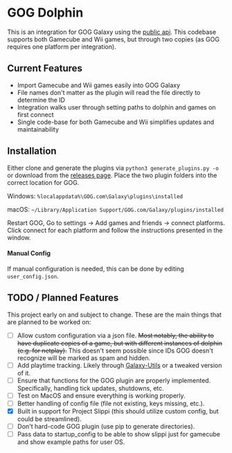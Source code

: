 # GOG Dolphin
This is an integration for GOG Galaxy using the [public api](https://github.com/gogcom/galaxy-integrations-python-api).
This codebase supports both Gamecube and Wii games, but through two copies (as GOG requires one platform per integration).

## Current Features
* Import Gamecube and Wii games easily into GOG Galaxy
* File names don't matter as the plugin will read the file directly to determine the ID
* Integration walks user through setting paths to dolphin and games on first connect
* Single code-base for both Gamecube and Wii simplifies updates and maintainability


## Installation
Either clone and generate the plugins via `python3 generate_plugins.py -o` or download from the 
[releases page](https://github.com/jacobgb24/gog-galaxy-dolphin/releases).
Place the two plugin folders into the correct location for GOG.

Windows: `%localappdata%\GOG.com\Galaxy\plugins\installed`

macOS: `~/Library/Application Support/GOG.com/Galaxy/plugins/installed`

Restart GOG, Go to settings -> Add games and friends -> connect platforms.
Click connect for each platform and follow the instructions presented in the window.

#### Manual Config
If manual configuration is needed, this can be done by editing `user_config.json`.

## TODO / Planned Features
This project early on and subject to change.
These are the main things that are planned to be worked on:

- [ ] Allow custom configuration via a json file. 
~~Most notably, the ability to have duplicate copies of a game, but with different instances of dolphin (e.g. for netplay).~~
This doesn't seem possible since IDs GOG doesn't recognize will be marked as spam and hidden.
- [ ] Add playtime tracking.
Likely through [Galaxy-Utils](https://github.com/tylerbrawl/Galaxy-Utils) or a tweaked version of it.
- [ ] Ensure that functions for the GOG plugin are properly implemented.
Specifically, handling tick updates, shutdowns, etc.
- [ ] Test on MacOS and ensure everything is working properly.
- [ ] Better handling of config file (file not existing, keys missing, etc.).
- [x] Built in support for Project Slippi (this should utilize custom config, but could be streamlined).
- [ ] Don't hard-code GOG plugin (use pip to generate directories).
- [ ] Pass data to startup_config to be able to show slippi just for gamecube and show example paths for user OS.